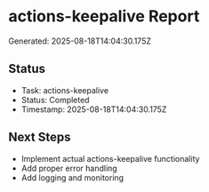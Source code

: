 # actions-keepalive Report

Generated: 2025-08-18T14:04:30.175Z

## Status
- Task: actions-keepalive
- Status: Completed
- Timestamp: 2025-08-18T14:04:30.175Z

## Next Steps
- Implement actual actions-keepalive functionality
- Add proper error handling
- Add logging and monitoring
